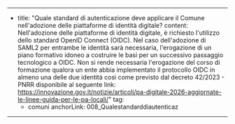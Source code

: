 ---
  - title: "Quale standard di autenticazione deve applicare il Comune nell'adozione delle piattaforme di identità digitale?
    content: Nell'adozione delle piattaforme di identità digitale, è richiesto l'utilizzo dello standard OpenID Connect (OIDC). Nel caso dell'adozione di SAML2 per entrambe le identità sarà necessaria, l'erogazione di un piano formativo idoneo a costruire le basi per un successivo passaggio tecnologico a OIDC. Non si rende necessaria l'erogazione del corso di formazione qualora un ente abbia implementato il protocollo OIDC in almeno una delle due identità così come previsto dal decreto 42/2023 - PNRR disponibile al seguente link: https://innovazione.gov.it/notizie/articoli/pa-digitale-2026-aggiornate-le-linee-guida-per-le-pa-locali/"
    tag:
      - comuni
    anchorLink: 008_Qualestandarddiautenticaz
---